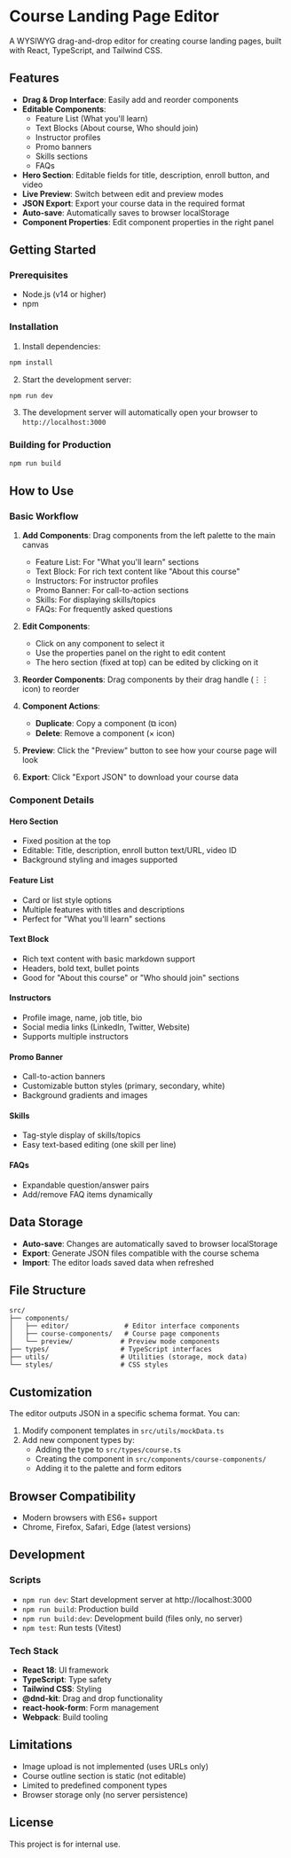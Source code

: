 # Course Landing Page Editor

A WYSIWYG drag-and-drop editor for creating course landing pages, built with React, TypeScript, and Tailwind CSS.

## Features

- **Drag & Drop Interface**: Easily add and reorder components
- **Editable Components**: 
  - Feature List (What you'll learn)
  - Text Blocks (About course, Who should join)
  - Instructor profiles
  - Promo banners
  - Skills sections
  - FAQs
- **Hero Section**: Editable fields for title, description, enroll button, and video
- **Live Preview**: Switch between edit and preview modes
- **JSON Export**: Export your course data in the required format
- **Auto-save**: Automatically saves to browser localStorage
- **Component Properties**: Edit component properties in the right panel

## Getting Started

### Prerequisites

- Node.js (v14 or higher)
- npm

### Installation

1. Install dependencies:
```bash
npm install
```

2. Start the development server:
```bash
npm run dev
```

3. The development server will automatically open your browser to `http://localhost:3000`

### Building for Production

```bash
npm run build
```

## How to Use

### Basic Workflow

1. **Add Components**: Drag components from the left palette to the main canvas
   - Feature List: For "What you'll learn" sections
   - Text Block: For rich text content like "About this course"
   - Instructors: For instructor profiles
   - Promo Banner: For call-to-action sections
   - Skills: For displaying skills/topics
   - FAQs: For frequently asked questions

2. **Edit Components**: 
   - Click on any component to select it
   - Use the properties panel on the right to edit content
   - The hero section (fixed at top) can be edited by clicking on it

3. **Reorder Components**: Drag components by their drag handle (⋮⋮ icon) to reorder

4. **Component Actions**:
   - **Duplicate**: Copy a component (⧉ icon)
   - **Delete**: Remove a component (× icon)

5. **Preview**: Click the "Preview" button to see how your course page will look

6. **Export**: Click "Export JSON" to download your course data

### Component Details

#### Hero Section
- Fixed position at the top
- Editable: Title, description, enroll button text/URL, video ID
- Background styling and images supported

#### Feature List
- Card or list style options
- Multiple features with titles and descriptions
- Perfect for "What you'll learn" sections

#### Text Block
- Rich text content with basic markdown support
- Headers, bold text, bullet points
- Good for "About this course" or "Who should join" sections

#### Instructors
- Profile image, name, job title, bio
- Social media links (LinkedIn, Twitter, Website)
- Supports multiple instructors

#### Promo Banner
- Call-to-action banners
- Customizable button styles (primary, secondary, white)
- Background gradients and images

#### Skills
- Tag-style display of skills/topics
- Easy text-based editing (one skill per line)

#### FAQs
- Expandable question/answer pairs
- Add/remove FAQ items dynamically

## Data Storage

- **Auto-save**: Changes are automatically saved to browser localStorage
- **Export**: Generate JSON files compatible with the course schema
- **Import**: The editor loads saved data when refreshed

## File Structure

```
src/
├── components/
│   ├── editor/              # Editor interface components
│   ├── course-components/   # Course page components
│   └── preview/            # Preview mode components
├── types/                  # TypeScript interfaces
├── utils/                  # Utilities (storage, mock data)
└── styles/                 # CSS styles
```

## Customization

The editor outputs JSON in a specific schema format. You can:

1. Modify component templates in `src/utils/mockData.ts`
2. Add new component types by:
   - Adding the type to `src/types/course.ts`
   - Creating the component in `src/components/course-components/`
   - Adding it to the palette and form editors

## Browser Compatibility

- Modern browsers with ES6+ support
- Chrome, Firefox, Safari, Edge (latest versions)

## Development

### Scripts

- `npm run dev`: Start development server at http://localhost:3000
- `npm run build`: Production build
- `npm run build:dev`: Development build (files only, no server)
- `npm test`: Run tests (Vitest)

### Tech Stack

- **React 18**: UI framework
- **TypeScript**: Type safety
- **Tailwind CSS**: Styling
- **@dnd-kit**: Drag and drop functionality
- **react-hook-form**: Form management
- **Webpack**: Build tooling

## Limitations

- Image upload is not implemented (uses URLs only)
- Course outline section is static (not editable)
- Limited to predefined component types
- Browser storage only (no server persistence)

## License

This project is for internal use.